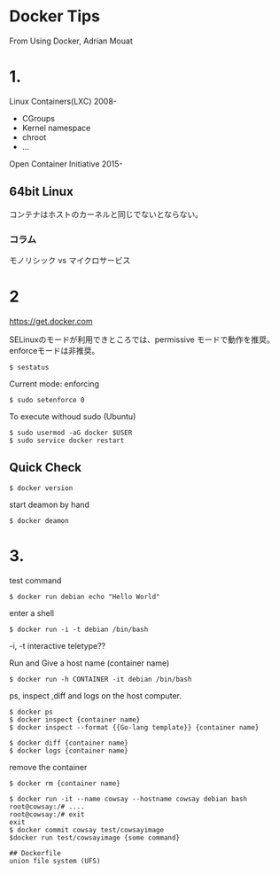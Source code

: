 # Docker Tips
From Using Docker, Adrian Mouat

# 1.
Linux Containers(LXC) 2008-
- CGroups
- Kernel namespace
- chroot
- ...

Open Container Initiative 2015-


## 64bit Linux
コンテナはホストのカーネルと同じでないとならない。

### コラム
モノリシック vs マイクロサービス

# 2
https://get.docker.com

SELinuxのモードが利用できところでは、permissive モードで動作を推奨。enforceモードは非推奨。
```
$ sestatus
```
Current mode: enforcing 
```
$ sudo setenforce 0
```
To execute withoud sudo (Ubuntu)
```
$ sudo usermod -aG docker $USER
$ sudo service docker restart
```
## Quick Check
```
$ docker version
```
start deamon by hand
```
$ docker deamon
```
# 3.

test command
```
$ docker run debian echo "Hello World"
```
enter a shell
```
$ docker run -i -t debian /bin/bash
```
-i, -t interactive teletype??

Run and Give a host name (container name)
```
$ docker run -h CONTAINER -it debian /bin/bash
```
ps, inspect ,diff and logs on the host computer.
```
$ docker ps
$ docker inspect {container name}
$ docker inspect --format {{Go-lang template}} {container name}

$ docker diff {container name}
$ docker logs {container name}
```
remove the container
```
$ docker rm {container name}
```

```
$ docker run -it --name cowsay --hostname cowsay debian bash
root@cowsay:/# ....
root@cowsay:/# exit
exit
$ docker commit cowsay test/cowsayimage
$docker run test/cowsayimage {some command}

## Dockerfile
union file system (UFS)


```


